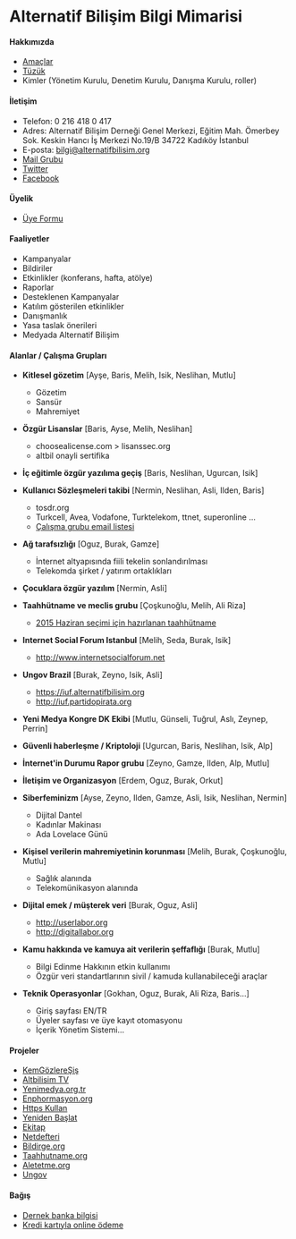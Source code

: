 # Alternatif Bilişim Bilgi Mimarisi

#### Hakkımızda
  - [Amaçlar](https://www.alternatifbilisim.org/wiki/Ama%C3%A7lar)
  - [Tüzük](https://www.alternatifbilisim.org/wiki/Alternatif_Bili%C5%9Fim_Derne%C4%9Fi_T%C3%BCz%C3%BC%C4%9F%C3%BC)
  - Kimler (Yönetim Kurulu, Denetim Kurulu, Danışma Kurulu, roller)

#### İletişim
  - Telefon: 0 216 418 0 417
  - Adres: Alternatif Bilişim Derneği Genel Merkezi, Eğitim Mah. Ömerbey Sok. Keskin Hancı İş Merkezi No.19/B 34722 Kadıköy İstanbul
  - E-posta: bilgi@alternatifbilisim.org
  - [Mail Grubu](http://liste.alternatifbilisim.org/listinfo/ab)
  - [Twitter](https://twitter.com/altbilisim)
  - [Facebook](https://www.facebook.com/AltBilisim)

#### Üyelik
  - [Üye Formu](https://alternatifbilisim.org/files/uyelik_formu.pdf)

#### Faaliyetler
  - Kampanyalar
  - Bildiriler
  - Etkinlikler (konferans, hafta, atölye)
  - Raporlar
  - Desteklenen Kampanyalar
  - Katılım gösterilen etkinlikler
  - Danışmanlık
  - Yasa taslak önerileri
  - Medyada Alternatif Bilişim

#### Alanlar / Çalışma Grupları
  - **Kitlesel gözetim** [Ayşe, Baris, Melih, Isik, Neslihan, Mutlu]
    - Gözetim
    - Sansür
    - Mahremiyet

  - **Özgür Lisanslar** [Baris, Ayse, Melih, Neslihan]
    - choosealicense.com > lisanssec.org
    - altbil onayli sertifika

  - **İç eğitimle özgür yazılıma geçiş** [Baris, Neslihan, Ugurcan, Isik]

  - **Kullanıcı Sözleşmeleri takibi** [Nermin, Neslihan, Asli, Ilden, Baris]
    - tosdr.org
    - Turkcell, Avea, Vodafone, Turktelekom, ttnet, superonline ...
    - [Çalışma grubu email listesi](https://liste.alternatifbilisim.org/listinfo/tosdr-tr)

  - **Ağ tarafsızlığı** [Oguz, Burak, Gamze]
    - İnternet altyapısında fiili tekelin sonlandırılması
    - Telekomda şirket / yatırım ortaklıkları

  - **Çocuklara özgür yazılım** [Nermin, Asli]

  - **Taahhütname ve meclis grubu** [Çoşkunoğlu, Melih, Ali Riza]
    - [2015 Haziran seçimi için hazırlanan taahhütname](https://github.com/AlternatifBilisim/altbil/blob/master/taahhutname.md)

  - **Internet Social Forum Istanbul** [Melih, Seda, Burak, Isik]
    - http://www.internetsocialforum.net

  - **Ungov Brazil** [Burak, Zeyno, Isik, Asli]
    - https://iuf.alternatifbilisim.org
    - http://iuf.partidopirata.org

  - **Yeni Medya Kongre DK Ekibi** [Mutlu, Günseli, Tuğrul, Aslı, Zeynep, Perrin]

  - **Güvenli haberleşme / Kriptoloji** [Ugurcan, Baris, Neslihan, Isik, Alp]

  - **İnternet'in Durumu Rapor grubu** [Zeyno, Gamze, Ilden, Alp, Mutlu]

  - **İletişim ve Organizasyon** [Erdem, Oguz, Burak, Orkut]

  - **Siberfeminizm** [Ayse, Zeyno, Ilden, Gamze, Asli, Isik, Neslihan, Nermin]
    - Dijital Dantel
    - Kadınlar Makinası
    - Ada Lovelace Günü

  - **Kişisel verilerin mahremiyetinin korunması** [Melih, Burak, Çoşkunoğlu, Mutlu]
    - Sağlık alanında
    - Telekomünikasyon alanında

  - **Dijital emek / müşterek veri** [Burak, Oguz, Asli]
    - http://userlabor.org
    - http://digitallabor.org

  - **Kamu hakkında ve kamuya ait verilerin şeffaflığı** [Burak, Mutlu]
    - Bilgi Edinme Hakkının etkin kullanımı
    - Özgür veri standartlarının sivil / kamuda kullanabileceği araçlar

  - **Teknik Operasyonlar** [Gokhan, Oguz, Burak, Ali Riza, Baris...]
    - Giriş sayfası EN/TR
    - Üyeler sayfası ve üye kayıt otomasyonu
    - İçerik Yönetim Sistemi...


#### Projeler
  - [KemGözlereŞiş](https://kemgozleresis.org.tr)
  - [Altbilisim TV](tv.alternatifbilsim.org)
  - [Yenimedya.org.tr](http://yenimedya.org.tr)
  - [Enphormasyon.org](http://enphormasyon.org)
  - [Https Kullan](https://httpskullan.org)
  - [Yeniden Başlat](https://yenidenbaslat.org)
  - [Ekitap](http://ekitap.alternatifbilsim.org)
  - [Netdefteri](netdefteri.alternatifbilisim.org)
  - [Bildirge.org](http://bildirge.org)
  - [Taahhutname.org](#)
  - [Aletetme.org](http://aletetme.org)
  - [Ungov](https://iuf.alternatifbilsim.org)

#### Bağış
  - [Dernek banka bilgisi](https://www.alternatifbilisim.org/wiki/Banka_Hesap_Bilgileri)
  - [Kredi kartıyla online ödeme](https://odeme.alternatifbilisim.org/)

